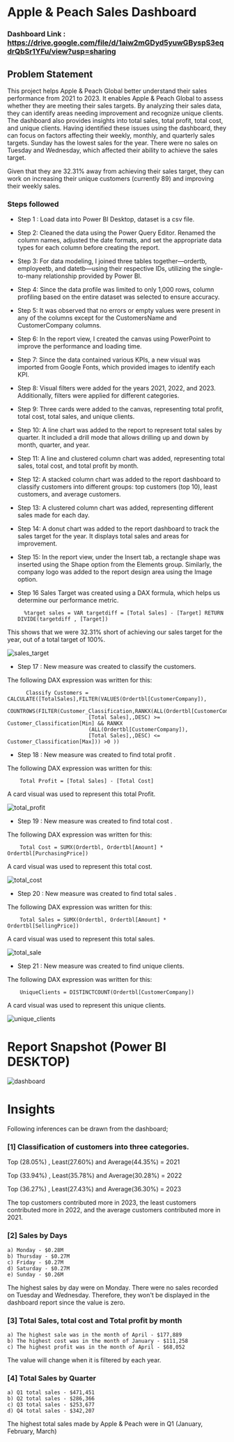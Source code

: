 # Apple & Peach Sales Dashboard

### Dashboard Link :  https://drive.google.com/file/d/1aiw2mGDyd5yuwGByspS3eqdrQbSr1YFu/view?usp=sharing

## Problem Statement

This project helps Apple & Peach Global better understand their sales performance from 2021 to 2023. It enables Apple & Peach Global to assess whether they are meeting their sales targets. By analyzing their sales data, they can identify areas needing improvement and recognize unique clients. The dashboard also provides insights into total sales, total profit, total cost, and unique clients. Having identified these issues using the dashboard, they can focus on factors affecting their weekly, monthly, and quarterly sales targets. Sunday has the lowest sales for the year. There were no sales on Tuesday and Wednesday, which affected their ability to achieve the sales target.

Given that they are 32.31% away from achieving their sales target, they can work on increasing their unique customers (currently 89) and improving their weekly sales.

### Steps followed

- Step 1 : Load data into Power BI Desktop, dataset is a csv file.

- Step 2: Cleaned the data using the Power Query Editor. Renamed the column names, adjusted the date formats, and set the appropriate data types for each column before creating the report.

- Step 3:
  For data modeling, I joined three tables together—ordertb, employeetb, and datetb—using their respective IDs, utilizing the single-to-many relationship provided by Power BI.

- Step 4:
  Since the data profile was limited to only 1,000 rows, column profiling based on the entire dataset was selected to ensure accuracy.

- Step 5:
  It was observed that no errors or empty values were present in any of the columns except for the CustomersName and CustomerCompany columns.

- Step 6:
  In the report view, I created the canvas using PowerPoint to improve the performance and loading time.

- Step 7:
  Since the data contained various KPIs, a new visual was imported from Google Fonts, which provided images to identify each KPI.

- Step 8:
  Visual filters were added for the years 2021, 2022, and 2023. Additionally, filters were applied for different categories.

- Step 9:
  Three cards were added to the canvas, representing total profit, total cost, total sales, and unique clients.

- Step 10:
  A line chart was added to the report to represent total sales by quarter. It included a drill mode that allows drilling up and down by month, quarter, and year.

- Step 11:
  A line and clustered column chart was added, representing total sales, total cost, and total profit by month.

- Step 12:
  A stacked column chart was added to the report dashboard to classify customers into different groups: top customers (top 10), least customers, and average customers.

- Step 13:
  A clustered column chart was added, representing different sales made for each day.

- Step 14:
  A donut chart was added to the report dashboard to track the sales target for the year. It displays total sales and areas for improvement.

- Step 15:
  In the report view, under the Insert tab, a rectangle shape was inserted using the Shape option from the Elements group. Similarly, the company logo was added to the report design area using the Image option.

- Step 16 Sales Target was created using a DAX formula, which helps us determine our performance metric.

        %target sales = VAR targetdiff = [Total Sales] - [Target] RETURN DIVIDE(targetdiff , [Target])

This shows that we were 32.31% short of achieving our sales target for the year, out of a total target of 100%.

![sales_target](https://github.com/user-attachments/assets/764f3b5c-93c9-4ce4-bbba-091e89ec7c1c)
     

- Step 17 : New measure was created to classify the customers.

The following DAX expression was written for this:

          Classify Customers = CALCULATE([TotalSales],FILTER(VALUES(Ordertbl[CustomerCompany]),
                              COUNTROWS(FILTER(Customer_Classification,RANKX(ALL(Ordertbl[CustomerCompany]),
                              [Total Sales],,DESC) >= Customer_Classification[Min] && RANKX
                              (ALL(Ordertbl[CustomerCompany]),
                              [Total Sales],,DESC) <= Customer_Classification[Max])) >0 ))

- Step 18 : New measure was created to find total profit .

The following DAX expression was written for this:

        Total Profit = [Total Sales] - [Total Cost]

A card visual was used to represent this total Profit.

![total_profit](https://github.com/user-attachments/assets/15e83b7d-c959-457c-848e-0a2deb89c5e1)

- Step 19 : New measure was created to find total cost .

The following DAX expression was written for this:

        Total Cost = SUMX(Ordertbl, Ordertbl[Amount] * Ordertbl[PurchasingPrice])

A card visual was used to represent this total cost.

![total_cost](https://github.com/user-attachments/assets/af31a3f6-032d-4d97-b0aa-eb03affd52e7)

- Step 20 : New measure was created to find total sales .

The following DAX expression was written for this:

        Total Sales = SUMX(Ordertbl, Ordertbl[Amount] * Ordertbl[SellingPrice])

A card visual was used to represent this total sales.

![total_sale](https://github.com/user-attachments/assets/63d79a42-e428-46d7-862d-ab359ddbcf3b)

- Step 21 : New measure was created to find unique clients.

The following DAX expression was written for this:

        UniqueClients = DISTINCTCOUNT(Ordertbl[CustomerCompany])

A card visual was used to represent this unique clients.

![unique_clients](https://github.com/user-attachments/assets/1ccc53aa-4480-4ebe-b357-bf084800692c)

# Report Snapshot (Power BI DESKTOP)

![dashboard](https://github.com/user-attachments/assets/06105d1f-89d0-4cb7-807c-55c461d1c177)

# Insights

Following inferences can be drawn from the dashboard;

### [1] Classification of customers into three categories.

Top (28.05%) , Least(27.60%) and Average(44.35%) = 2021

Top (33.94%) , Least(35.78%) and Average(30.28%) = 2022

Top (36.27%) , Least(27.43%) and Average(36.30%) = 2023

The top customers contributed more in 2023, the least customers contributed more in 2022, and the average customers contributed more in 2021.

### [2] Sales by Days

    a) Monday - $0.28M
    b) Thursday - $0.27M
    c) Friday - $0.27M
    d) Saturday - $0.27M
    e) Sunday - $0.26M

The highest sales by day were on Monday.
There were no sales recorded on Tuesday and Wednesday. Therefore, they won't be displayed in the dashboard report since the value is zero.

### [3] Total Sales, total cost and Total profit by month

    a) The highest sale was in the month of April - $177,889
    b) The highest cost was in the month of January - $111,258
    c) The highest profit was in the month of April - $68,052

The value will change when it is filtered by each year.

### [4] Total Sales by Quarter

    a) Q1 total sales - $471,451
    b) Q2 total sales - $286,366
    c) Q3 total sales - $253,677
    d) Q4 total sales - $342,207

The highest total sales made by Apple & Peach were in Q1 (January, February, March)

